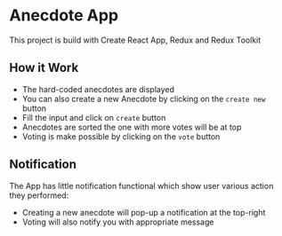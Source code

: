 # Anecdote App
This project is build with Create React App, Redux and Redux Toolkit

## How it Work

* The hard-coded anecdotes are displayed
* You can also create a new Anecdote by clicking on the `create new` button
* Fill the input and click on `create` button
* Anecdotes are sorted the one with more votes will be at top
* Voting is make possible by clicking on the `vote` button

## Notification

The App has little notification functional which show user various action they performed:

* Creating a new anecdote will pop-up a notification at the top-right 
* Voting will also notify you with appropriate message 

